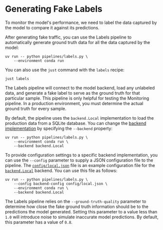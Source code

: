 # Generating Fake Labels

To monitor the model's performance, we need to label the data captured by the model to compare it against its predictions.

After generating fake traffic, you can use the Labels pipeline to automatically generate ground truth data for all the data captured by the model:

```shell
uv run -- python pipelines/labels.py \
    --environment conda run
```

You can also use the `just` command with the `labels` recipe:

```shell
just labels
```

The Labels pipeline will connect to the model backend, load any unlabeled data, and generate a fake label to serve as the ground truth for that particular sample. This pipeline is only helpful for testing the Monitoring pipeline. In a production environment, you must determine the actual ground truth for every sample.

By default, the pipeline uses the `backend.Local` implementation to load the production data from a SQLite database. You can change the [backend implementation](pipelines/inference/backend.py) by specifying the `--backend` property:

```shell
uv run -- python pipelines/labels.py \
    --environment conda run \
    --backend backend.Local
```

To provide configuration settings to a specific backend implementation, you can use the `--config` parameter to supply a JSON configuration file to the pipeline. The [`config/local.json`](config/local.json) file is an example configuration file for the [`backend.Local`](pipelines/inference/backend.py) backend. You can use this file as follows:

```shell
uv run -- python pipelines/labels.py \
    --config backend-config config/local.json \
    --environment conda run \
    --backend backend.Local
```

The Labels pipeline relies on the `--ground-truth-quality` parameter to determine how close the fake ground truth information should be to the predictions the model generated. Setting this parameter to a value less than `1.0` will introduce noise to simulate inaccurate model predictions. By default, this parameter has a value of `0.8`.
